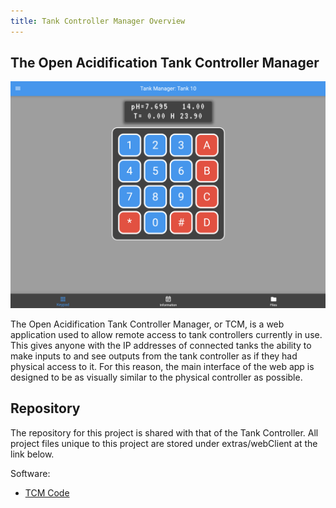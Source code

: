 ```yaml
---
title: Tank Controller Manager Overview
---
```


## The Open Acidification Tank Controller Manager

![Tank Controller Manager Interface](/assets/images/TCM_front_page.png)

The Open Acidification Tank Controller Manager, or TCM, is a web application used to allow remote access to tank controllers currently in use. 
This gives anyone with the IP addresses of connected tanks the ability to make inputs to and see outputs from the tank controller as if they had physical access to it. 
For this reason, the main interface of the web app is designed to be as visually similar to the physical controller as possible.


## Repository

The repository for this project is shared with that of the Tank Controller. All project files unique to this project are stored under extras/webClient at the link below. 

Software:

* [TCM Code](https://github.com/Open-Acidification/TankController/tree/main/extras/webClient)